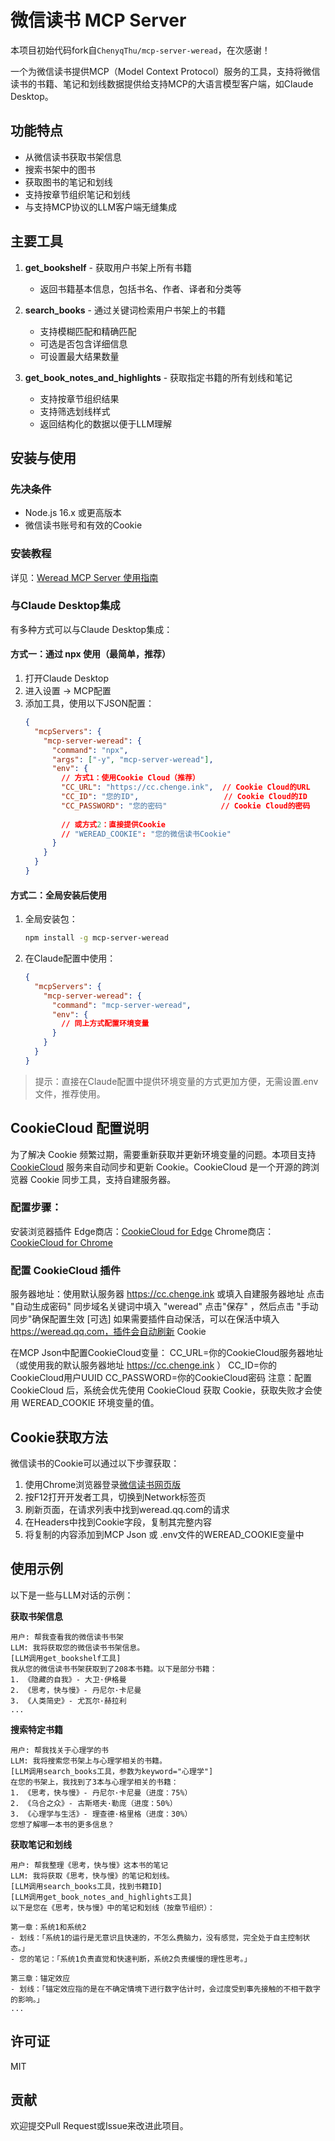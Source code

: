 # 微信读书 MCP Server

本项目初始代码fork自`ChenyqThu/mcp-server-weread`，在次感谢！

一个为微信读书提供MCP（Model Context Protocol）服务的工具，支持将微信读书的书籍、笔记和划线数据提供给支持MCP的大语言模型客户端，如Claude Desktop。

## 功能特点

- 从微信读书获取书架信息
- 搜索书架中的图书
- 获取图书的笔记和划线
- 支持按章节组织笔记和划线
- 与支持MCP协议的LLM客户端无缝集成

## 主要工具

1. **get_bookshelf** - 获取用户书架上所有书籍
   - 返回书籍基本信息，包括书名、作者、译者和分类等

2. **search_books** - 通过关键词检索用户书架上的书籍
   - 支持模糊匹配和精确匹配
   - 可选是否包含详细信息
   - 可设置最大结果数量

3. **get_book_notes_and_highlights** - 获取指定书籍的所有划线和笔记
   - 支持按章节组织结果
   - 支持筛选划线样式
   - 返回结构化的数据以便于LLM理解

## 安装与使用

### 先决条件

- Node.js 16.x 或更高版本
- 微信读书账号和有效的Cookie

### 安装教程

详见：[Weread MCP Server 使用指南](https://chenge.ink/article/post20250505)

### 与Claude Desktop集成

有多种方式可以与Claude Desktop集成：

#### 方式一：通过 npx 使用（最简单，推荐）
1. 打开Claude Desktop
2. 进入设置 -> MCP配置
3. 添加工具，使用以下JSON配置：
   ```json
   {
     "mcpServers": {
       "mcp-server-weread": {
         "command": "npx",
         "args": ["-y", "mcp-server-weread"],
         "env": {
           // 方式1：使用Cookie Cloud（推荐）
           "CC_URL": "https://cc.chenge.ink",  // Cookie Cloud的URL
           "CC_ID": "您的ID",                   // Cookie Cloud的ID
           "CC_PASSWORD": "您的密码"            // Cookie Cloud的密码
           
           // 或方式2：直接提供Cookie
           // "WEREAD_COOKIE": "您的微信读书Cookie"
         }
       }
     }
   }
   ```

#### 方式二：全局安装后使用

1. 全局安装包：
   ```bash
   npm install -g mcp-server-weread
   ```

2. 在Claude配置中使用：
   ```json
   {
     "mcpServers": {
       "mcp-server-weread": {
         "command": "mcp-server-weread",
         "env": {
           // 同上方式配置环境变量
         }
       }
     }
   }
   ```

> 提示：直接在Claude配置中提供环境变量的方式更加方便，无需设置.env文件，推荐使用。

## CookieCloud 配置说明
为了解决 Cookie 频繁过期，需要重新获取并更新环境变量的问题。本项目支持 [CookieCloud](https://github.com/easychen/CookieCloud) 服务来自动同步和更新 Cookie。CookieCloud 是一个开源的跨浏览器 Cookie 同步工具，支持自建服务器。

### 配置步骤：
安装浏览器插件
Edge商店：[CookieCloud for Edge](https://microsoftedge.microsoft.com/addons/detail/cookiecloud/bffenpfpjikaeocaihdonmgnjjdpjkeo)
Chrome商店：[CookieCloud for Chrome](https://chromewebstore.google.com/detail/cookiecloud/ffjiejobkoibkjlhjnlgmcnnigeelbdl)

### 配置 CookieCloud 插件
服务器地址：使用默认服务器 https://cc.chenge.ink 或填入自建服务器地址
点击 "自动生成密码"
同步域名关键词中填入 "weread"
点击"保存" ，然后点击 "手动同步"确保配置生效
[可选] 如果需要插件自动保活，可以在保活中填入 https://weread.qq.com，插件会自动刷新 Cookie

在MCP Json中配置CookieCloud变量：
CC_URL=你的CookieCloud服务器地址 （或使用我的默认服务器地址 https://cc.chenge.ink ）
CC_ID=你的CookieCloud用户UUID
CC_PASSWORD=你的CookieCloud密码
注意：配置 CookieCloud 后，系统会优先使用 CookieCloud 获取 Cookie，获取失败才会使用 WEREAD_COOKIE 环境变量的值。

## Cookie获取方法
微信读书的Cookie可以通过以下步骤获取：
1. 使用Chrome浏览器登录[微信读书网页版](https://weread.qq.com/)
2. 按F12打开开发者工具，切换到Network标签页
3. 刷新页面，在请求列表中找到weread.qq.com的请求
4. 在Headers中找到Cookie字段，复制其完整内容
5. 将复制的内容添加到MCP Json 或 .env文件的WEREAD_COOKIE变量中

## 使用示例
以下是一些与LLM对话的示例：

**获取书架信息**
```
用户: 帮我查看我的微信读书书架
LLM: 我将获取您的微信读书书架信息。
[LLM调用get_bookshelf工具]
我从您的微信读书书架获取到了208本书籍。以下是部分书籍：
1. 《隐藏的自我》- 大卫·伊格曼
2. 《思考，快与慢》- 丹尼尔·卡尼曼
3. 《人类简史》- 尤瓦尔·赫拉利
...
```

**搜索特定书籍**
```
用户: 帮我找关于心理学的书
LLM: 我将搜索您书架上与心理学相关的书籍。
[LLM调用search_books工具，参数为keyword="心理学"]
在您的书架上，我找到了3本与心理学相关的书籍：
1. 《思考，快与慢》- 丹尼尔·卡尼曼（进度：75%）
2. 《乌合之众》- 古斯塔夫·勒庞（进度：50%）
3. 《心理学与生活》- 理查德·格里格（进度：30%）
您想了解哪一本书的更多信息？
```

**获取笔记和划线**
```
用户: 帮我整理《思考，快与慢》这本书的笔记
LLM: 我将获取《思考，快与慢》的笔记和划线。
[LLM调用search_books工具，找到书籍ID]
[LLM调用get_book_notes_and_highlights工具]
以下是您在《思考，快与慢》中的笔记和划线（按章节组织）：

第一章：系统1和系统2
- 划线：「系统1的运行是无意识且快速的，不怎么费脑力，没有感觉，完全处于自主控制状态。」
- 您的笔记：「系统1负责直觉和快速判断，系统2负责缓慢的理性思考。」

第三章：锚定效应
- 划线：「锚定效应指的是在不确定情境下进行数字估计时，会过度受到事先接触的不相干数字的影响。」
...
```

## 许可证

MIT

## 贡献

欢迎提交Pull Request或Issue来改进此项目。